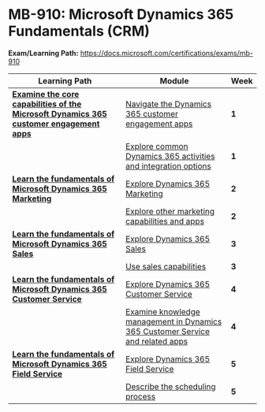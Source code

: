 # MB-910: Microsoft Dynamics 365 Fundamentals (CRM)

**Exam/Learning Path:** https://docs.microsoft.com/certifications/exams/mb-910

| **Learning Path** | **Module** | **Week** |
|-|-|-|
|**[Examine the core capabilities of the Microsoft Dynamics 365 customer engagement apps](https://docs.microsoft.com/learn/paths/examine-core-capabilities-of-microsoft-dynamics-365-customer-engagement-apps/)**| [Navigate the Dynamics 365 customer engagement apps](https://docs.microsoft.com/learn/modules/navigate-dynamics-customer-engagement-apps/) | **1** 
| | [Explore common Dynamics 365 activities and integration options](https://docs.microsoft.com/learn/modules/examine-common-activities-integration-options/) | **1** 
|**[Learn the fundamentals of Microsoft Dynamics 365 Marketing](https://docs.microsoft.com/learn/paths/learn-fundamentals-of-microsoft-dynamics-365-marketing/)**| [Explore Dynamics 365 Marketing](https://docs.microsoft.com/learn/modules/explore-dynamics-365-marketing/) | **2** 
| | [Explore other marketing capabilities and apps](https://docs.microsoft.com/learn/modules/describe-dynamics-365-marketing-capabilities-2/) | **2** 
|**[Learn the fundamentals of Microsoft Dynamics 365 Sales](https://docs.microsoft.com/learn/paths/learn-fundamentals-of-microsoft-dynamics-365-sales/)**| [Explore Dynamics 365 Sales](https://docs.microsoft.com/learn/modules/explore-dynamics-365-sales/) | **3** 
| | [Use sales capabilities](https://docs.microsoft.com/learn/modules/leverage-sales-capabilities/) | **3** 
|**[Learn the fundamentals of Microsoft Dynamics 365 Customer Service](https://docs.microsoft.com/learn/paths/learn-fundamentals-microsoft-dynamics-365-customer-service/)**| [Explore Dynamics 365 Customer Service](https://docs.microsoft.com/learn/modules/explore-dynamics-365-customer-service/) | **4** 
| | [Examine knowledge management in Dynamics 365 Customer Service and related apps](https://docs.microsoft.com/learn/modules/examine-reporting-apps/) | **4** 
|**[Learn the fundamentals of Microsoft Dynamics 365 Field Service](https://docs.microsoft.com/learn/paths/learn-fundamentals-of-microsoft-dynamics-365-field-service/)**| [Explore Dynamics 365 Field Service](https://docs.microsoft.com/learn/modules/explore-dynamics-365-field-service/) | **5** 
| | [Describe the scheduling process](https://docs.microsoft.com/learn/modules/describe-scheduling-process/) | **5** 

